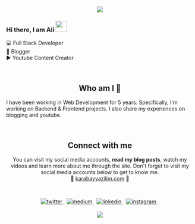 <h1 align="center">
  <a href="https://git.io/typing-svg">
    <img src="https://readme-typing-svg.herokuapp.com/?lines=Hello!+👋;I+am+Ali+KARABAY&center=true&size=25">
  </a>
</h1>

### Hi there, I am Ali <img src="https://user-images.githubusercontent.com/42378118/110234147-e3259600-7f4e-11eb-95be-0c4047144dea.gif" width="30">
💻 Full Stack Developer <br>
📙 Blogger <br>
▶️ Youtube Content Creator <br>

<p align="center">
<br>

<h2 align="center">
Who am I 👀 
</h2>
I have been working in Web Development for 5 years. Specifically, I'm working on Backend & Frontend projects. I also share my experiences on blogging and youtube.
</p>
<center>
<br>

<h2 align="center">
Connect with me 
</h2>
<p align="center">
  You can visit my social media accounts, <b>read my blog posts</b>, watch my videos and learn more about me through the site. Don't forget to visit my social media accounts below to get to know me. <br>
🌿 <a href="https://www.karabayyazilim.com/">karabayyazilim.com</a> 🌿

</p>  
<br>

<p align="center">
<a href="https://twitter.com/karabayyazilim" target="_blank">
<img src=https://img.shields.io/badge/twitter-%2300acee.svg?&style=for-the-badge&logo=twitter&logoColor=white alt=twitter style="margin-bottom: 5px;" />
</a> &nbsp;

<a href="https://www.medium.com/@karabayyazilim/?hl=tr" target="_blank">
<img src=https://img.shields.io/badge/medium-%23000000.svg?&style=for-the-badge&logo=medium&logoColor=green alt=medium style="margin-bottom: 5px;" />
</a> &nbsp;

<a href="https://linkedin.com/in/alikarabay" target="_blank">
<img src=https://img.shields.io/badge/linkedin-%231E77B5.svg?&style=for-the-badge&logo=linkedin&logoColor=white alt=linkedin style="margin-bottom: 5px;" />
</a> &nbsp;

<a href="https://www.instagram.com/karabayyazilim/" target="_blank">
<img src=https://img.shields.io/badge/instagram-%23000000.svg?&style=for-the-badge&logo=instagram&logoColor=red alt=instagram style="margin-bottom: 5px;" />
</a> &nbsp;
</p>  

<p align="center">
<img src="https://github-readme-stats.vercel.app/api?username=karabayyazilim&show_icons=true&count_private=true&theme=dark" />
</p>
</div>  



